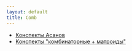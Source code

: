 ```yaml
---
layout: default
title: Comb
---
```


<ul>
  <li>
    <a href="./p/asa">Конспекты Асанов</a>
  </li>

  <li>
    <a href="./p/cmb">Конспекты "комбинаторные + матроиды"</a>
  </li>
</ul>

<!-- <script>
  (function() {
    var cx = '011003460990169060326:6tdnecmzel8';
    var gcse = document.createElement('script');
    gcse.type = 'text/javascript';
    gcse.async = true;
    gcse.src = 'https://cse.google.com/cse.js?cx=' + cx;
    var s = document.getElementsByTagName('script')[0];
    s.parentNode.insertBefore(gcse, s);
  })();
</script>
<gcse:search></gcse:search> -->
